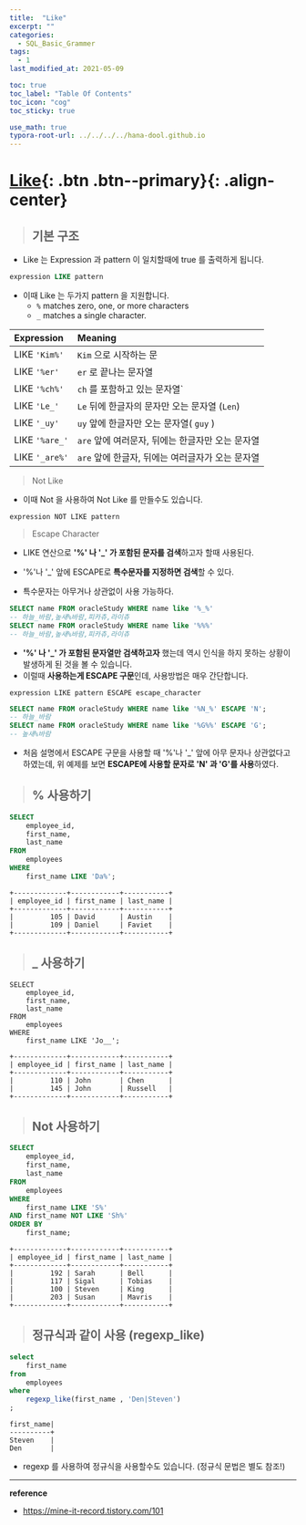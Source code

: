 ```yaml
---
title:  "Like"
excerpt: ""
categories:
  - SQL_Basic_Grammer
tags:
  - 1
last_modified_at: 2021-05-09

toc: true
toc_label: "Table Of Contents"
toc_icon: "cog"
toc_sticky: true

use_math: true
typora-root-url: ../../../../hana-dool.github.io
---
```


# [Like](#link){: .btn .btn--primary}{: .align-center}

> ## 기본 구조

- Like 는 Expression 과 pattern 이 일치할때에 true 를 출력하게 됩니다.

```sql
expression LIKE pattern
```

- 이때 Like 는 두가지 pattern 을 지원합니다.
  -  `%` matches zero, one, or more characters
  -  `_` matches a single character.

| Expression     | Meaning                                          |
| :------------- | :----------------------------------------------- |
| LIKE `'Kim%'`  | `Kim` 으로 시작하는 문                           |
| LIKE `'%er'`   | `er` 로 끝나는 문자열                            |
| LIKE `'%ch%'`  | `ch` 를 포함하고 있는 문자열`                    |
| LIKE `'Le_'`   | `Le` 뒤에 한글자의 문자만 오는 문자열 (`Len`)    |
| LIKE `'_uy'`   | `uy` 앞에 한글자만 오는 문자열( `guy` )          |
| LIKE `'%are_'` | `are` 앞에 여러문자, 뒤에는 한글자만 오는 문자열 |
| LIKE `'_are%'` | `are` 앞에 한글자, 뒤에는 여러글자가 오는 문자열 |

> Not Like

- 이때 Not 을 사용하여 Not Like 를 만들수도 있습니다.

```
expression NOT LIKE pattern
```

> Escape Character

- LIKE 연산으로 **'%' 나 '_' 가 포함된 문자를 검색**하고자 할때 사용된다.

- '%'나 '_' 앞에 ESCAPE로 **특수문자를 지정하면 검색**할 수 있다.

- 특수문자는 아무거나 상관없이 사용 가능하다.

```sql
SELECT name FROM oracleStudy WHERE name like '%_%'
-- 하늘_바람,높새%바람,피카츄,라이츄
SELECT name FROM oracleStudy WHERE name like '%%%'
-- 하늘_바람,높새%바람,피카츄,라이츄
```

- **'%' 나 '_' 가 포함된 문자열만 검색하고자** 했는데 역시 인식을 하지 못하는 상황이 발생하게 된 것을 볼 수 있습니다.
- 이럴때 **사용하는게 ESCAPE 구문**인데, 사용방법은 매우 간단합니다.

```
expression LIKE pattern ESCAPE escape_character
```

```sql
SELECT name FROM oracleStudy WHERE name like '%N_%' ESCAPE 'N'; 
-- 하늘_바람
SELECT name FROM oracleStudy WHERE name like '%G%%' ESCAPE 'G'; 
-- 높새%바람
```

- 처음 설명에서 ESCAPE 구문을 사용할 때 '%'나 '_' 앞에 아무 문자나 상관없다고 하였는데, 위 예제를 보면 **ESCAPE에 사용할 문자로 'N' 과 'G'를 사용**하였다.

> ## % 사용하기

```sql
SELECT
	employee_id,
	first_name,
	last_name
FROM
	employees
WHERE
	first_name LIKE 'Da%';
```

```
+-------------+------------+-----------+
| employee_id | first_name | last_name |
+-------------+------------+-----------+
|         105 | David      | Austin    |
|         109 | Daniel     | Faviet    |
+-------------+------------+-----------+
```

> ## _ 사용하기

```
SELECT
	employee_id,
	first_name,
	last_name
FROM
	employees
WHERE
	first_name LIKE 'Jo__';
```

```
+-------------+------------+-----------+
| employee_id | first_name | last_name |
+-------------+------------+-----------+
|         110 | John       | Chen      |
|         145 | John       | Russell   |
+-------------+------------+-----------+
```

> ## Not 사용하기

```sql
SELECT
	employee_id,
	first_name,
	last_name
FROM
	employees
WHERE
	first_name LIKE 'S%'
AND first_name NOT LIKE 'Sh%'
ORDER BY
	first_name;
```

```
+-------------+------------+-----------+
| employee_id | first_name | last_name |
+-------------+------------+-----------+
|         192 | Sarah      | Bell      |
|         117 | Sigal      | Tobias    |
|         100 | Steven     | King      |
|         203 | Susan      | Mavris    |
+-------------+------------+-----------+
```

> ## 정규식과 같이 사용 (regexp_like)

```sql
select
	first_name 
from
	employees
where
	regexp_like(first_name , 'Den|Steven')
;
```

```
first_name|
----------+
Steven    |
Den       |
```

- regexp 를 사용하여 정규식을 사용할수도 있습니다. (정규식 문법은 별도 참조!)

---

**reference**

- <https://mine-it-record.tistory.com/101>

